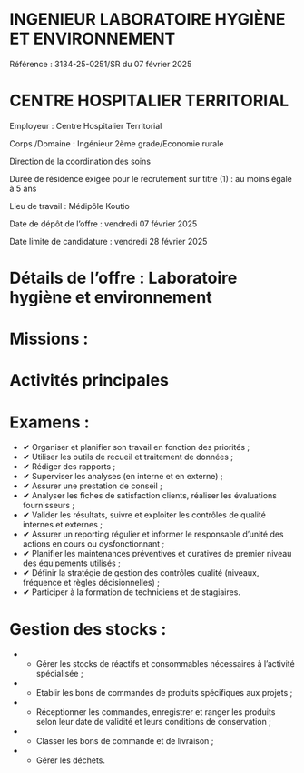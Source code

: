 # INGENIEUR LABORATOIRE HYGIÈNE ET ENVIRONNEMENT

Référence : 3134-25-0251/SR du 07 février 2025

# CENTRE HOSPITALIER TERRITORIAL

Employeur : Centre Hospitalier Territorial

Corps /Domaine : Ingénieur 2ème grade/Economie rurale

Direction de la coordination des soins

Durée de résidence exigée pour le recrutement sur titre (1) : au moins égale à 5 ans

Lieu de travail : Médipôle Koutio

Date de dépôt de l’offre : vendredi 07 février 2025

Date limite de candidature : vendredi 28 février 2025

# Détails de l’offre : Laboratoire hygiène et environnement

# Missions :

# Activités principales

# Examens :

- ✔ Organiser et planifier son travail en fonction des priorités ;
- ✔ Utiliser les outils de recueil et traitement de données ;
- ✔ Rédiger des rapports ;
- ✔ Superviser les analyses (en interne et en externe) ;
- ✔ Assurer une prestation de conseil ;
- ✔ Analyser les fiches de satisfaction clients, réaliser les évaluations fournisseurs ;
- ✔ Valider les résultats, suivre et exploiter les contrôles de qualité internes et externes ;
- ✔ Assurer un reporting régulier et informer le responsable d’unité des actions en cours ou dysfonctionnant ;
- ✔ Planifier les maintenances préventives et curatives de premier niveau des équipements utilisés ;
- ✔ Définir la stratégie de gestion des contrôles qualité (niveaux, fréquence et règles décisionnelles) ;
- ✔ Participer à la formation de techniciens et de stagiaires.

# Gestion des stocks :

- - Gérer les stocks de réactifs et consommables nécessaires à l’activité spécialisée ;
- - Etablir les bons de commandes de produits spécifiques aux projets ;
- - Réceptionner les commandes, enregistrer et ranger les produits selon leur date de validité et leurs conditions de conservation ;
- - Classer les bons de commande et de livraison ;
- - Gérer les déchets.